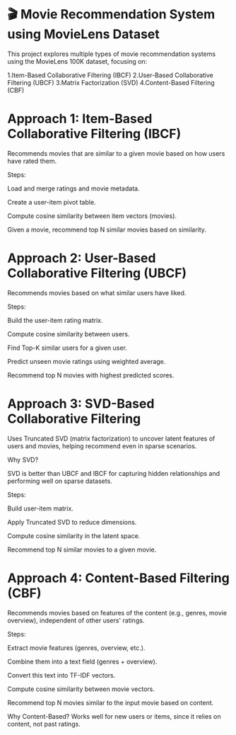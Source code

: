 # 🎬 Movie Recommendation System using MovieLens Dataset

This project explores multiple types of movie recommendation systems using the MovieLens 100K dataset, focusing on:

1.Item-Based Collaborative Filtering (IBCF)
2.User-Based Collaborative Filtering (UBCF)
3.Matrix Factorization (SVD)
4.Content-Based Filtering (CBF)
 
# Approach 1: Item-Based Collaborative Filtering (IBCF)

Recommends movies that are similar to a given movie based on how users have rated them.

Steps:

Load and merge ratings and movie metadata.

Create a user-item pivot table.

Compute cosine similarity between item vectors (movies).

Given a movie, recommend top N similar movies based on similarity.



# Approach 2: User-Based Collaborative Filtering (UBCF)

Recommends movies based on what similar users have liked.

Steps:

Build the user-item rating matrix.

Compute cosine similarity between users.

Find Top-K similar users for a given user.

Predict unseen movie ratings using weighted average.

Recommend top N movies with highest predicted scores.


# Approach 3: SVD-Based Collaborative Filtering

Uses Truncated SVD (matrix factorization) to uncover latent features of users and movies, helping recommend even in sparse scenarios.

Why SVD?

SVD is better than UBCF and IBCF for capturing hidden relationships and performing well on sparse datasets.

Steps:

Build user-item matrix.

Apply Truncated SVD to reduce dimensions.

Compute cosine similarity in the latent space.

Recommend top N similar movies to a given movie.


# Approach 4: Content-Based Filtering (CBF)

Recommends movies based on features of the content (e.g., genres, movie overview), independent of other users' ratings.

Steps:

Extract movie features (genres, overview, etc.).

Combine them into a text field (genres + overview).

Convert this text into TF-IDF vectors.

Compute cosine similarity between movie vectors.

Recommend top N movies similar to the input movie based on content.

Why Content-Based?
Works well for new users or items, since it relies on content, not past ratings.
